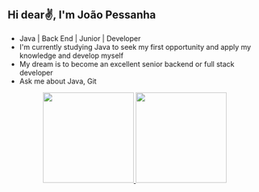 ## Hi dear✌, I'm João Pessanha
* Java | Back End | Junior | Developer
* I'm currently studying Java to seek my first opportunity and apply my knowledge and develop myself
* My dream is to become an excellent senior backend or full stack developer
* Ask me about Java, Git

<div align="center">
  <a href="https://github.com/rafaballerini">
  <img height="180em" src="https://github-readme-stats.vercel.app/api?username=rafaballerini&show_icons=true&theme=dracula&include_all_commits=true&count_private=true"/>
  <img height="180em" src="https://github-readme-stats.vercel.app/api/top-langs/?username=rafaballerini&layout=compact&langs_count=7&theme=dracula"/>
</div>
